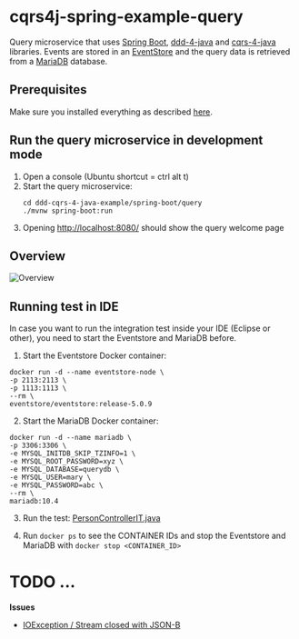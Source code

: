 # cqrs4j-spring-example-query
Query microservice that uses [Spring Boot](https://spring.io/projects/spring-boot/), [ddd-4-java](https://github.com/fuinorg/ddd-4-java) and [cqrs-4-java](https://github.com/fuinorg/cqrs-4-java) libraries. Events are stored in an [EventStore](https://eventstore.org/) and the query data is retrieved from a [MariaDB](https://mariadb.org/) database.

## Prerequisites
Make sure you installed everything as described [here](../../../../).

## Run the query microservice in development mode
1. Open a console (Ubuntu shortcut = ctrl alt t)
2. Start the query microservice:   
   ```
   cd ddd-cqrs-4-java-example/spring-boot/query
   ./mvnw spring-boot:run
   ```
3. Opening [http://localhost:8080/](http://localhost:8080/) should show the query welcome page

## Overview
![Overview](https://raw.github.com/fuinorg/ddd-cqrs-4-java-example/master/spring-boot/query/doc/spring-view.png)

## Running test in IDE
In case you want to run the integration test inside your IDE (Eclipse or other), you need to start the Eventstore and MariaDB before.

1. Start the Eventstore Docker container:

```
docker run -d --name eventstore-node \
-p 2113:2113 \
-p 1113:1113 \
--rm \
eventstore/eventstore:release-5.0.9
```

2. Start the MariaDB Docker container:

```
docker run -d --name mariadb \
-p 3306:3306 \
-e MYSQL_INITDB_SKIP_TZINFO=1 \
-e MYSQL_ROOT_PASSWORD=xyz \
-e MYSQL_DATABASE=querydb \
-e MYSQL_USER=mary \
-e MYSQL_PASSWORD=abc \
--rm \
mariadb:10.4
```

3. Run the test: [PersonControllerIT.java](src/test/java/org/fuin/cqrs4j/example/spring/query/api/PersonControllerIT.java)

4. Run `docker ps` to see the CONTAINER IDs and stop the Eventstore and MariaDB with `docker stop <CONTAINER_ID>`

# TODO ...

**Issues**
- [IOException / Stream closed with JSON-B](https://github.com/fuinorg/ddd-cqrs-4-java-example/issues/4)
